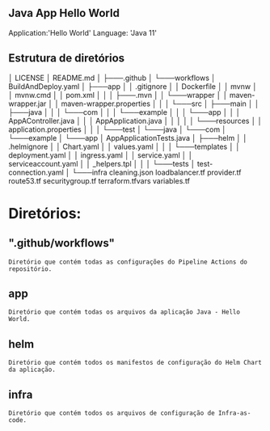 ## Java App Hello World ##

Application:'Hello World'
Language: 'Java 11'

## Estrutura de diretórios ##

│   LICENSE
│   README.md
│
├───.github
│   └───workflows
│           BuildAndDeploy.yaml
│
├───app
│   │   .gitignore
│   │   Dockerfile
│   │   mvnw
│   │   mvnw.cmd
│   │   pom.xml
│   │
│   ├───.mvn
│   │   └───wrapper
│   │           maven-wrapper.jar
│   │           maven-wrapper.properties
│   │
│   └───src
│       ├───main
│       │   ├───java
│       │   │   └───com
│       │   │       └───example
│       │   │           └───app
│       │   │                   AppAController.java
│       │   │                   AppApplication.java
│       │   │
│       │   └───resources
│       │           application.properties
│       │
│       └───test
│           └───java
│               └───com
│                   └───example
│                       └───app
│                               AppApplicationTests.java
│
├───helm
│   │   .helmignore
│   │   Chart.yaml
│   │   values.yaml
│   │
│   └───templates
│       │   deployment.yaml
│       │   ingress.yaml
│       │   service.yaml
│       │   serviceaccount.yaml
│       │   _helpers.tpl
│       │
│       └───tests
│               test-connection.yaml
│
└───infra
        cleaning.json
        loadbalancer.tf
        provider.tf
        route53.tf
        securitygroup.tf
        terraform.tfvars
        variables.tf


# Diretórios: #

## ".github/workflows" ## 
    Diretório que contém todas as configurações do Pipeline Actions do repositório.

## app ##
    Diretório que contém todas os arquivos da aplicação Java - Hello World.

## helm ##
    Diretório que contém todos os manifestos de configuração do Helm Chart da aplicação.

## infra ##
    Diretório que contém todos os arquivos de configuração de Infra-as-code.

    